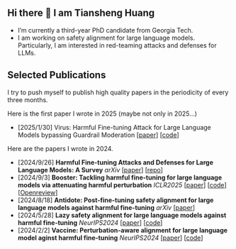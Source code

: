 ## Hi there 👋 I am Tiansheng Huang

- I’m currently a third-year PhD candidate from Georgia Tech.
- I am working on safety alignment for large language models. Particularly, I am interested in red-teaming attacks and defenses for LLMs.

## Selected Publications
I try to push myself to publish high quality papers in the periodicity of every three months. 

Here is the first paper I wrote in 2025 (maybe not only in 2025...)
- [2025/1/30]  Virus: Harmful Fine-tuning Attack for Large Language Models bypassing Guardrail Moderation [[paper](https://arxiv.org/abs/2501.17433)] [[code](https://github.com/git-disl/Virus)] 

Here are the papers I wrote in 2024. 
- [2024/9/26] **Harmful Fine-tuning Attacks and Defenses for Large Language Models: A Survey** *arXiv* [[paper](https://arxiv.org/html/2409.18169v2)] [[repo](https://github.com/git-disl/awesome_LLM-harmful-fine-tuning-papers)]
- [2024/9/3] **Booster: Tackling harmful fine-tuning for large language models via attenuating harmful perturbation** *ICLR2025* [[paper](https://arxiv.org/abs/2409.01586)] [[code](https://github.com/git-disl/Booster)] [[Openreview](https://openreview.net/forum?id=tTPHgb0EtV)] 
- [2024/8/18] **Antidote: Post-fine-tuning safety alignment for large language models against harmful fine-tuning** *arXiv* [[paper](https://arxiv.org/abs/2408.09600)] 
- [2024/5/28] **Lazy safety alignment for large language models against harmful fine-tuning** *NeurIPS2024* [[paper](https://arxiv.org/abs/2405.18641)] [[code](https://github.com/git-disl/Lisa)]
- [2024/2/2] **Vaccine: Perturbation-aware alignment for large language model aginst harmful fine-tuning** *NeurIPS2024* [[paper](https://arxiv.org/abs/2402.01109)] [[code](https://github.com/git-disl/Vaccine)] 


